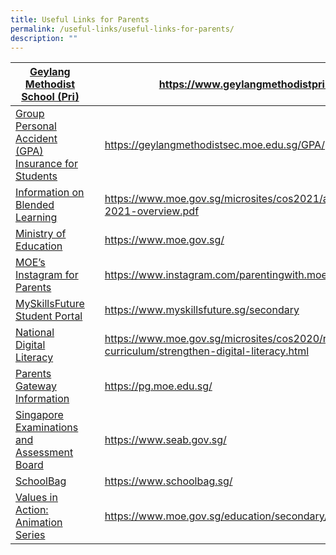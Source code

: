 ```yaml
---
title: Useful Links for Parents
permalink: /useful-links/useful-links-for-parents/
description: ""
---
```

| [Geylang Methodist School (Pri)](https://www.geylangmethodistpri.moe.edu.sg/) |  | https://www.geylangmethodistpri.moe.edu.sg/ |
| -------- | -------- | -------- |
| [Group Personal Accident (GPA) Insurance for Students](https://geylangmethodistsec.moe.edu.sg/GPA/)    |     | https://geylangmethodistsec.moe.edu.sg/GPA/     |
| [Information on Blended Learning](https://www.moe.gov.sg/microsites/cos2021/assets/infographics/cos-2021-overview.pdf)     |      | https://www.moe.gov.sg/microsites/cos2021/assets/infographics/cos-2021-overview.pdf     |
| [Ministry of Education](https://www.moe.gov.sg/)    |      | https://www.moe.gov.sg/     |
| [MOE’s Instagram for Parents](https://www.instagram.com/parentingwith.moesg/)     |      | https://www.instagram.com/parentingwith.moesg/     |
| [MySkillsFuture Student Portal](https://www.myskillsfuture.sg/secondary)     |      | https://www.myskillsfuture.sg/secondary     |
| [National Digital Literacy](https://www.moe.gov.sg/microsites/cos2020/refreshing-our-curriculum/strengthen-digital-literacy.html)     |     | https://www.moe.gov.sg/microsites/cos2020/refreshing-our-curriculum/strengthen-digital-literacy.html     |
| [Parents Gateway Information](https://pg.moe.edu.sg/)     |      | https://pg.moe.edu.sg/     |
| [Singapore Examinations and Assessment Board](https://www.seab.gov.sg/)     |      | https://www.seab.gov.sg/     |
| [SchoolBag](https://www.schoolbag.sg/)    |      | https://www.schoolbag.sg/     |
| [Values in Action: Animation Series](https://www.moe.gov.sg/education/secondary/values-in-action)    |      | https://www.moe.gov.sg/education/secondary/values-in-action     |